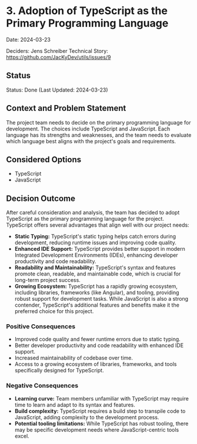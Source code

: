# 3. Adoption of TypeScript as the Primary Programming Language

Date: 2024-03-23

Deciders: Jens Schreiber
Technical Story: https://github.com/JacKyDev/utils/issues/9

## Status

Status: Done (Last Updated: 2024-03-23)

## Context and Problem Statement

The project team needs to decide on the primary programming language for development. The choices include TypeScript and
JavaScript. Each language has its strengths and weaknesses, and the team needs to evaluate which
language best aligns with the project's goals and requirements.

## Considered Options

* TypeScript
* JavaScript

## Decision Outcome

After careful consideration and analysis, the team has decided to adopt TypeScript as the primary programming language
for the project. TypeScript offers several advantages that align well with our project needs:

* __Static Typing:__ TypeScript's static typing helps catch errors during development, reducing runtime issues and
  improving code quality.
* __Enhanced IDE Support:__ TypeScript provides better support in modern Integrated Development Environments (IDEs),
  enhancing developer productivity and code readability.
* __Readability and Maintainability:__ TypeScript's syntax and features promote clean, readable, and maintainable code,
  which is crucial for long-term project success.
* __Growing Ecosystem:__ TypeScript has a rapidly growing ecosystem, including libraries, frameworks (like Angular), and
  tooling, providing robust support for development tasks.
  While JavaScript is also a strong contender, TypeScript's additional features and benefits make it the preferred
  choice for this project.

### Positive Consequences

* Improved code quality and fewer runtime errors due to static typing.
* Better developer productivity and code readability with enhanced IDE support.
* Increased maintainability of codebase over time.
* Access to a growing ecosystem of libraries, frameworks, and tools specifically designed for TypeScript.

### Negative Consequences

* __Learning curve:__ Team members unfamiliar with TypeScript may require time to learn and adapt to its syntax and
  features.
* __Build complexity:__ TypeScript requires a build step to transpile code to JavaScript, adding complexity to the
  development process.
* __Potential tooling limitations:__ While TypeScript has robust tooling, there may be specific development needs where
  JavaScript-centric tools excel.
